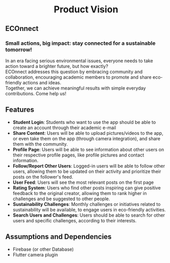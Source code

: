 <h1 align="center"> Product Vision </h1> 

[//]: <> (App Name)
## ECOnnect

[//]: <> (Slogan Idea)
### Small actions, big impact: stay connected for a  sustainable tomorrow!

[//]: <> (Vision Statement)
In an era facing serious environmental issues, everyone needs to take action toward a brighter future, but how exactly?  
ECOnnect addresses this question by embracing community and collaboration, encouraging academic members to promote and share eco-friendly actions and ideas.  
Together, we can achieve meaningful results with simple everyday contributions. Come help us!

[//]: <> (Main Features)
## Features

- **Student Login**: Students who want to use the app should be able to create an account through their academic e-mail
- **Share Content**: Users will be able to upload pictures/videos to the app, or even take them on the app (through camera integration), and share them with the community.
- **Profile Page**: Users will be able to see information about other users on their respective profile pages, like profile pictures and contact information.
- **Follow/Report Other Users**: Logged-in users will be able to follow other users, allowing them to be updated on their activity and prioritize their posts on the follower's feed.
- **User Feed**: Users will see the most relevant posts on the first page
- **Rating System**: Users who find other posts inspiring can give positive feedback to the original creator, allowing them to rank higher in challenges and be suggested to other people.
- **Sustainability Challenges**: Monthly challenges or initiatives related to sustainability will be available, to engage users in eco-friendly activities.
- **Search Users and Challenges**: Users should be able to search for other users and specific challenges, according to their interests.

[//]: <> (Assumptions and Dependencies)
## Assumptions and Dependencies

- Firebase (or other Database)
- Flutter camera plugin